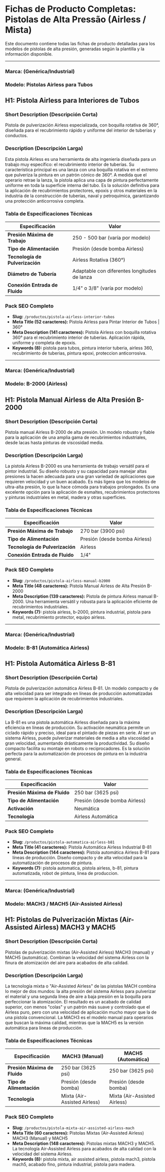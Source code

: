 # Fichas de Producto Completas: Pistolas de Alta Pressão (Airless / Mista)

Este documento contiene todas las fichas de producto detalladas para los modelos de pistolas de alta presión, generadas según la plantilla y la información disponible.

---
### **Marca: (Genérica/Industrial)**
### **Modelo: Pistolas Airless para Tubos**

## **H1:** Pistola Airless para Interiores de Tubos

### **Short Description (Descripción Corta)**
Pistola de pulverización Airless especializada, con boquilla rotativa de 360°, diseñada para el recubrimiento rápido y uniforme del interior de tuberías y conductos.

### **Description (Descripción Larga)**
Esta pistola Airless es una herramienta de alta ingeniería diseñada para un trabajo muy específico: el recubrimiento interior de tuberías. Su característica principal es una lanza con una boquilla rotativa en el extremo que pulveriza la pintura en un patrón cónico de 360°. A medida que el operario retrae la lanza, la pistola aplica una capa de pintura perfectamente uniforme en toda la superficie interna del tubo. Es la solución definitiva para la aplicación de recubrimientos protectores, epoxis y otros materiales en la industria de la construcción de tuberías, naval y petroquímica, garantizando una protección anticorrosiva completa.

### **Tabla de Especificaciones Técnicas**
| Especificación | Valor |
|---|---|
| **Presión Máxima de Trabajo** | 250 - 500 bar (varía por modelo) |
| **Tipo de Alimentación** | Presión (desde bomba Airless) |
| **Tecnología de Pulverización** | Airless Rotativa (360°) |
| **Diámetro de Tubería** | Adaptable con diferentes longitudes de lanza |
| **Conexión Entrada de Fluido** | 1/4" o 3/8" (varía por modelo) |

### **Pack SEO Completo**
- **Slug:** `/productos/pistola-airless-interior-tubos`
- **Meta Title (52 caracteres):** Pistola Airless para Pintar Interior de Tubos | 360°
- **Meta Description (141 caracteres):** Pistola Airless con boquilla rotativa 360° para el recubrimiento interior de tuberías. Aplicación rápida, uniforme y completa de epoxis.
- **Keywords (8):** pistola para tubos, pintura interior tuberia, airless 360, recubrimiento de tuberias, pintura epoxi, proteccion anticorrosiva.

---
### **Marca: (Genérica/Industrial)**
### **Modelo: B-2000 (Airless)**

## **H1:** Pistola Manual Airless de Alta Presión B-2000

### **Short Description (Descripción Corta)**
Pistola manual Airless B-2000 de alta presión. Un modelo robusto y fiable para la aplicación de una amplia gama de recubrimientos industriales, desde lacas hasta pinturas de viscosidad media.

### **Description (Descripción Larga)**
La pistola Airless B-2000 es una herramienta de trabajo versátil para el pintor industrial. Su diseño robusto y su capacidad para manejar altas presiones la hacen adecuada para una gran variedad de aplicaciones que requieren velocidad y un buen acabado. Es más ligera que los modelos de ultra-alta presión, lo que la hace cómoda para trabajos prolongados. Es una excelente opción para la aplicación de esmaltes, recubrimientos protectores y pinturas industriales en metal, madera y otras superficies.

### **Tabla de Especificaciones Técnicas**
| Especificación | Valor |
|---|---|
| **Presión Máxima de Trabajo** | 270 bar (3900 psi) |
| **Tipo de Alimentación** | Presión (desde bomba Airless) |
| **Tecnología de Pulverización** | Airless |
| **Conexión Entrada de Fluido** | 1/4" |

### **Pack SEO Completo**
- **Slug:** `/productos/pistola-airless-manual-b2000`
- **Meta Title (48 caracteres):** Pistola Manual Airless de Alta Presión B-2000
- **Meta Description (139 caracteres):** Pistola de pintura Airless manual B-2000. Una herramienta versátil y robusta para la aplicación eficiente de recubrimientos industriales.
- **Keywords (7):** pistola airless, b-2000, pintura industrial, pistola para metal, recubrimiento protector, equipo airless.

---
### **Marca: (Genérica/Industrial)**
### **Modelo: B-81 (Automática Airless)**

## **H1:** Pistola Automática Airless B-81

### **Short Description (Descripción Corta)**
Pistola de pulverización automática Airless B-81. Un modelo compacto y de alta velocidad para ser integrado en líneas de producción automatizadas que requieren la aplicación de recubrimientos industriales.

### **Description (Descripción Larga)**
La B-81 es una pistola automática Airless diseñada para la máxima eficiencia en líneas de producción. Su activación neumática permite un ciclado rápido y preciso, ideal para el pintado de piezas en serie. Al ser un sistema Airless, puede pulverizar materiales de media a alta viscosidad a gran velocidad, aumentando drásticamente la productividad. Su diseño compacto facilita su montaje en robots o reciprocadores. Es la solución perfecta para la automatización de procesos de pintura en la industria general.

### **Tabla de Especificaciones Técnicas**
| Especificación | Valor |
|---|---|
| **Presión Máxima de Fluido** | 250 bar (3625 psi) |
| **Tipo de Alimentación** | Presión (desde bomba Airless) |
| **Activación** | Neumática |
| **Tecnología** | Airless Automática |

### **Pack SEO Completo**
- **Slug:** `/productos/pistola-automatica-airless-b81`
- **Meta Title (41 caracteres):** Pistola Automática Airless Industrial B-81
- **Meta Description (144 caracteres):** Pistola automática Airless B-81 para líneas de producción. Diseño compacto y de alta velocidad para la automatización de procesos de pintura.
- **Keywords (7):** pistola automatica, pistola airless, b-81, pintura automatizada, robot de pintura, linea de produccion.

---
### **Marca: (Genérica/Industrial)**
### **Modelo: MACH3 / MACH5 (Air-Assisted Airless)**

## **H1:** Pistolas de Pulverización Mixtas (Air-Assisted Airless) MACH3 y MACH5

### **Short Description (Descripción Corta)**
Pistolas de pulverización mixtas (Air-Assisted Airless) MACH3 (manual) y MACH5 (automática). Combinan la velocidad del sistema Airless con la finura de atomización del aire para acabados de alta calidad.

### **Description (Descripción Larga)**
La tecnología mixta o "Air-Assisted Airless" de las pistolas MACH combina lo mejor de dos mundos: la alta presión del sistema Airless para pulverizar el material y una segunda línea de aire a baja presión en la boquilla para perfeccionar la atomización. El resultado es un acabado de calidad superior, con menos "colas" y un patrón más suave y controlado que el Airless puro, pero con una velocidad de aplicación mucho mayor que la de una pistola convencional. La MACH3 es el modelo manual para operarios que buscan la máxima calidad, mientras que la MACH5 es la versión automática para líneas de producción.

### **Tabla de Especificaciones Técnicas**
| Especificación | MACH3 (Manual) | MACH5 (Automática) |
|---|---|---|
| **Presión Máxima de Fluido** | 250 bar (3625 psi) | 250 bar (3625 psi) |
| **Tipo de Alimentación** | Presión (desde bomba) | Presión (desde bomba) |
| **Tecnología** | Mixta (Air-Assisted Airless) | Mixta (Air-Assisted Airless) |

### **Pack SEO Completo**
- **Slug:** `/productos/pistola-mixta-air-assisted-airless-mach`
- **Meta Title (60 caracteres):** Pistolas Mixtas (Air-Assisted Airless) MACH3 (Manual) y MACH5
- **Meta Description (148 caracteres):** Pistolas mixtas MACH3 y MACH5. La tecnología Air-Assisted Airless para acabados de alta calidad con la velocidad del sistema Airless.
- **Keywords (8):** pistola mixta, air assisted airless, pistola mach3, pistola mach5, acabado fino, pintura industrial, pistola para madera.
